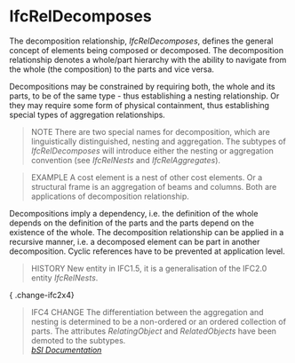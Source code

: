 IfcRelDecomposes
================
The decomposition relationship, _IfcRelDecomposes_, defines the general
concept of elements being composed or decomposed. The decomposition
relationship denotes a whole/part hierarchy with the ability to navigate from
the whole (the composition) to the parts and vice versa.  
  
Decompositions may be constrained by requiring both, the whole and its parts,
to be of the same type - thus establishing a nesting relationship. Or they may
require some form of physical containment, thus establishing special types of
aggregation relationships.  
  
> NOTE  There are two special names for decomposition, which are
> linguistically distinguished, nesting and aggregation. The subtypes of
> _IfcRelDecomposes_ will introduce either the nesting or aggregation
> convention (see _IfcRelNests_ and _IfcRelAggregates_).  
  
> EXAMPLE  A cost element is a nest of other cost elements. Or a structural
> frame is an aggregation of beams and columns. Both are applications of
> decomposition relationship.  
  
Decompositions imply a dependency, i.e. the definition of the whole depends on
the definition of the parts and the parts depend on the existence of the
whole. The decomposition relationship can be applied in a recursive manner,
i.e. a decomposed element can be part in another decomposition. Cyclic
references have to be prevented at application level.  
  
> HISTORY  New entity in IFC1.5, it is a generalisation of the IFC2.0 entity
> _IfcRelNests_.  
  
{ .change-ifc2x4}  
> IFC4 CHANGE  The differentiation between the aggregation and nesting is
> determined to be a non-ordered or an ordered collection of parts. The
> attributes _RelatingObject_ and _RelatedObjects_ have been demoted to the
> subtypes.  
[ _bSI
Documentation_](https://standards.buildingsmart.org/IFC/DEV/IFC4_2/FINAL/HTML/schema/ifckernel/lexical/ifcreldecomposes.htm)


